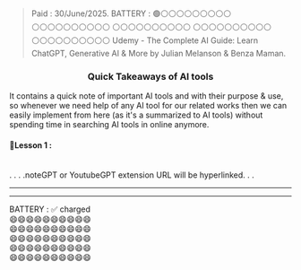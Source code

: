 > Paid : 30/June/2025.
> BATTERY : 🟢⚪⚪⚪⚪⚪⚪⚪⚪⚪
>           ⚪⚪⚪⚪⚪⚪⚪⚪⚪⚪
>           ⚪⚪⚪⚪⚪⚪⚪⚪⚪⚪
>           ⚪⚪⚪⚪⚪⚪⚪⚪⚪⚪
>           ⚪⚪⚪⚪⚪⚪⚪⚪⚪⚪
> Udemy - The Complete AI Guide: Learn ChatGPT, Generative AI & More by Julian Melanson & Benza Maman.

<h3 align="center">Quick Takeaways of AI tools</h3>

It contains a quick note of important AI tools and with their purpose & use, so whenever we need help of any AI tool for our related works then we can easily implement from here (as it's a summarized to AI tools) without spending time in searching AI tools in online anymore.

#### 🔰Lesson 1 :





<br>
. . . .noteGPT or YoutubeGPT extension
URL will be hyperlinked. . .  

---
---



BATTERY : ✅ charged  
😄😄😄😄😄😄😄😄😄😄  
😄😄😄😄😄😄😄😄😄😄  
😄😄😄😄😄😄😄😄😄😄  
😄😄😄😄😄😄😄😄😄😄  
😄😄😄😄😄😄😄😄😄😄
